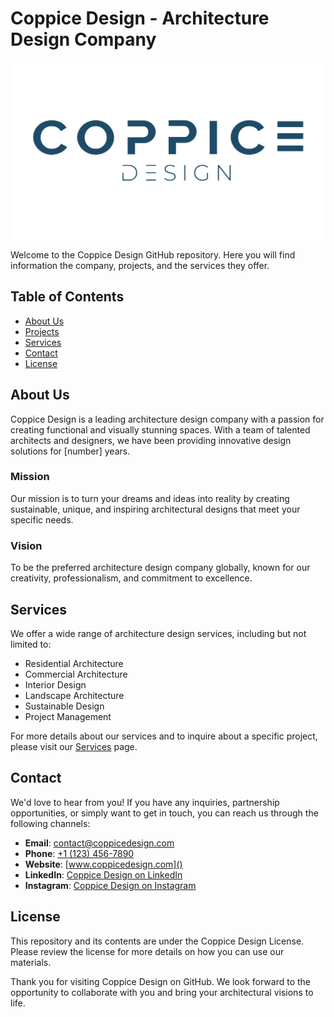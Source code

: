 # Coppice Design - Architecture Design Company

![Coppice Design Logo](https://github.com/MoEssam911/Coppice-Portfolio/blob/main/images/Coppice-Logo.png)

Welcome to the Coppice Design GitHub repository. Here you will find information the company, projects, and the services they offer.

## Table of Contents
- [About Us](#about-us)
- [Projects](#projects)
- [Services](#services)
- [Contact](#contact)
- [License](#license)

## About Us
Coppice Design is a leading architecture design company with a passion for creating functional and visually stunning spaces. With a team of talented architects and designers, we have been providing innovative design solutions for [number] years.

### Mission
Our mission is to turn your dreams and ideas into reality by creating sustainable, unique, and inspiring architectural designs that meet your specific needs.

### Vision
To be the preferred architecture design company globally, known for our creativity, professionalism, and commitment to excellence.

## Services
We offer a wide range of architecture design services, including but not limited to:

- Residential Architecture
- Commercial Architecture
- Interior Design
- Landscape Architecture
- Sustainable Design
- Project Management

For more details about our services and to inquire about a specific project, please visit our [Services](link-to-services-page) page.

## Contact
We'd love to hear from you! If you have any inquiries, partnership opportunities, or simply want to get in touch, you can reach us through the following channels:

- **Email**: [contact@coppicedesign.com](mailto:info@coppicedesign.com)
- **Phone**: [+1 (123) 456-7890](tel:+11234567890)
- **Website**: [www.coppicedesign.com]()
- **LinkedIn**: [Coppice Design on LinkedIn](https://www.linkedin.com/company/coppicedesign/)
- **Instagram**: [Coppice Design on Instagram](https://instagram.com/coppicedesign?r=nametag)

## License
This repository and its contents are under the Coppice Design License. Please review the license for more details on how you can use our materials.

Thank you for visiting Coppice Design on GitHub. We look forward to the opportunity to collaborate with you and bring your architectural visions to life.
